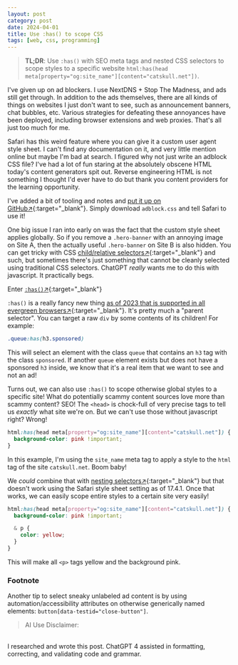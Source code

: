 ```yaml
---
layout: post
category: post
date: 2024-04-01
title: Use :has() to scope CSS
tags: [web, css, programming]
---
```


> **TL;DR**: Use `:has()` with SEO meta tags and nested CSS selectors to scope styles to a specific website `html:has(head meta[property="og:site_name"][content="catskull.net"])`.

I've given up on ad blockers. I use NextDNS + Stop The Madness, and ads still get through. In addition to the ads themselves, there are all kinds of things on websites I just don't want to see, such as announcement banners, chat bubbles, etc. Various strategies for defeating these annoyances have been deployed, including browser extensions and web proxies. That's all just too much for me.

Safari has this weird feature where you can give it a custom user agent style sheet. I can't find any documentation on it, and very little mention online but maybe I'm bad at search. I figured why not just write an adblock CSS file? I've had a lot of fun staring at the absolutely obscene HTML today's content generators spit out. Reverse engineering HTML is not something I thought I'd ever have to do but thank you content providers for the learning opportunity.

I've added a bit of tooling and notes and [put it up on GitHub↗](https://github.com/catskull/adblock.css){:target="_blank"}. Simply download `adblock.css` and tell Safari to use it!

One big issue I ran into early on was the fact that the custom style sheet applies globally. So if you remove a `.hero-banner` with an annoying image on Site A, then the actually useful `.hero-banner` on Site B is also hidden. You can get tricky with CSS [child/relative selectors↗](https://developer.mozilla.org/en-US/docs/Web/CSS/CSS_selectors/Selector_structure#relative_selector){:target="_blank"} and such, but sometimes there's just something that cannot be cleanly selected using traditional CSS selectors. ChatGPT _really_ wants me to do this with javascript. It practically begs.

Enter [`:has()`↗](https://developer.mozilla.org/en-US/docs/Web/CSS/:has){:target="_blank"}

`:has()` is a really fancy new thing [as of 2023 that is supported in all evergreen browsers↗](https://developer.mozilla.org/en-US/docs/Web/CSS/:has#browser_compatibility){:target="_blank"}. It's pretty much a "parent selector". You can target a raw `div` by some contents of its children! For example:

```css
.queue:has(h3.sponsored)
```

This will select an element with the class `queue` that contains an `h3` tag with the class `sponsored`. If another `queue` element exists but does not have a sponsored `h3` inside, we know that it's a real item that we want to see and not an ad!

Turns out, we can also use `:has()` to scope otherwise global styles to a specific site! What do potentially scammy content sources love more than scammy content? SEO! The `<head>` is chock-full of very precise tags to tell us _exactly_ what site we're on. But we can't use those without javascript right? Wrong!

```css
html:has(head meta[property="og:site_name"][content="catskull.net"]) {
  background-color: pink !important;
}
```

In this example, I'm using the `site_name` meta tag to apply a style to the `html` tag of the site `catskull.net`. Boom baby!

We _could_ combine that with [nesting selectors↗](https://developer.mozilla.org/en-US/docs/Web/CSS/Nesting_selector){:target="_blank"} but that doesn't work using the Safari style sheet setting as of 17.4.1. Once that works, we can easily scope entire styles to a certain site very easily!

```css
html:has(head meta[property="og:site_name"][content="catskull.net"]) {
  background-color: pink !important;

  & p {
    color: yellow;
  } 
}
``` 

This will make all `<p>` tags yellow and the background pink.

### Footnote

Another tip to select sneaky unlabeled ad content is by using automation/accessibility attributes on otherwise generically named elements: `button[data-testid="close-button"]`.

> AI Use Disclaimer:
<br>
I researched and wrote this post. ChatGPT 4 assisted in formatting, correcting, and validating code and grammar.
